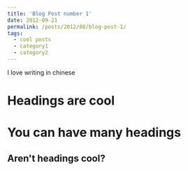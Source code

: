 ```yaml
---
title: 'Blog Post number 1'
date: 2012-09-21
permalink: /posts/2012/08/blog-post-1/
tags:
  - cool posts
  - category1
  - category2
---
```


I love writing in chinese

Headings are cool
======

You can have many headings
======

Aren't headings cool?
------